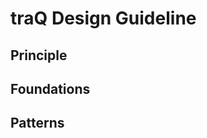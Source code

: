 # traQ Design Guideline

## Principle

<link-card-container>
  <link-card
    title="Brand"
    description="traQのアイデンディティや目指すものについて"
    href="/docs/traQ/brand"
    />
</link-card-container>

## Foundations

<link-card-container>
  <link-card
    title="Color"
    description="デフォルトテーマの色彩設計"
    href="/docs/traQ/color"
    />

  <link-card
    title="Layout"
    description="レイアウト・スペーシング"
    href="/docs/traQ/layout"
    />
</link-card-container>

## Patterns

<link-card-container>
  <link-card
    title="Patterns"
    description="デザインパターンライブラリ"
    />
</link-card-container>